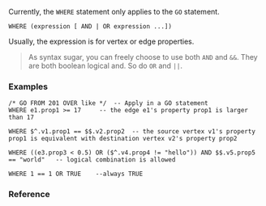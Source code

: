 Currently, the `WHERE` statement only applies to the `GO` statement.

```
WHERE (expression [ AND | OR expression ...])  
```

Usually, the expression is for vertex or edge properties.

>As syntax sugar, you can freely choose to use both `AND` and `&&`. They are both boolean logical and. So do `OR` and `||`.

### Examples

```
/* GO FROM 201 OVER like */  -- Apply in a GO statement
WHERE e1.prop1 >= 17     -- the edge e1's property prop1 is larger than 17

WHERE $^.v1.prop1 == $$.v2.prop2  -- the source vertex v1's property prop1 is equivalent with destination vertex v2's property prop2

WHERE ((e3.prop3 < 0.5) OR ($^.v4.prop4 != "hello")) AND $$.v5.prop5 == "world"   -- logical combination is allowed

WHERE 1 == 1 OR TRUE    --always TRUE
```

### Reference
